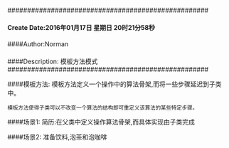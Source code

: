 ###################################################
#### Create Date:2016年01月17日 星期日 20时21分58秒
####
####Author:Norman
####
####Description: 模板方法模式
###################################################

####模板方法:
    模板方法定义一个操作中的算法骨架,而将一些步骤延迟到子类中。

    模板方法使得子类可以不改变一个算法的结构即可重定义该算法的某些特定步骤。

####场景1:
    简历:在父类中定义操作算法骨架,而具体实现由子类完成

####场景2:
    准备饮料,泡茶和泡咖啡

